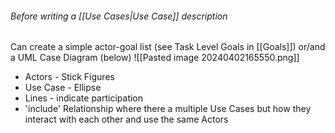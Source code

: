###### Before writing a [[Use Cases|Use Case]] description
 Can create a simple actor-goal list (see Task Level Goals in [[Goals]]) or/and a UML Case Diagram (below) 
![[Pasted image 20240402165550.png]]

- Actors - Stick Figures
- Use Case - Ellipse
- Lines - indicate participation
- 'include' Relationship where there a multiple Use Cases but how they interact with each other and use the same Actors



